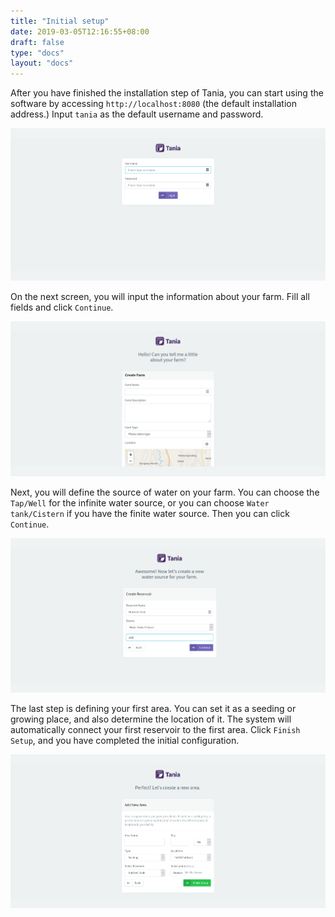 ```yaml
---
title: "Initial setup"
date: 2019-03-05T12:16:55+08:00
draft: false
type: "docs"
layout: "docs"
---
```


After you have finished the installation step of Tania, you can start using the software by accessing `http://localhost:8080` (the default installation address.) Input `tania` as the default username and password.

![login_screen](/docs/login_screen.PNG)

On the next screen, you will input the information about your farm. Fill all fields and click `Continue`.

![intro_1](/docs/intro_1.png)

Next, you will define the source of water on your farm. You can choose the `Tap/Well` for the infinite water source, or you can choose `Water tank/Cistern` if you have the finite water source. Then you can click `Continue`.

![intro_2](/docs/intro_2.PNG)

The last step is defining your first area. You can set it as a seeding or growing place, and also determine the location of it. The system will automatically connect your first reservoir to the first area. Click `Finish Setup`, and you have completed the initial configuration.

![intro_3](/docs/intro_3.PNG)
